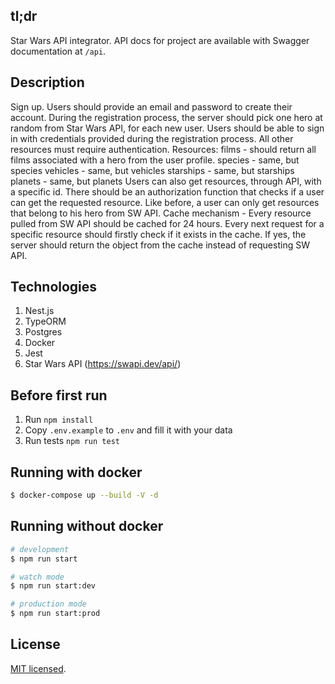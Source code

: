 ## tl;dr

Star Wars API integrator. API docs for project are available with Swagger documentation at `/api`.

## Description
Sign up. Users should provide an email and password to create their account. During the
registration process, the server should pick one hero at random from Star Wars API, for each
new user. Users should be able to sign in with credentials provided during the registration process. All
other resources must require authentication. Resources:
films - should return all films associated with a hero from the user profile.
species - same, but species
vehicles - same, but vehicles
starships - same, but starships
planets - same, but planets
Users can also get resources, through API, with a specific id. There should be an authorization
function that checks if a user can get the requested resource. Like before, a user can only get
resources that belong to his hero from SW API.
Cache mechanism - Every resource pulled from SW API should be cached for 24 hours. Every
next request for a specific resource should firstly check if it exists in the cache. If yes, the server
should return the object from the cache instead of requesting SW API.

## Technologies
1. Nest.js
2. TypeORM
3. Postgres
4. Docker
5. Jest
6. Star Wars API (https://swapi.dev/api/)

## Before first run

1. Run `npm install`
2. Copy `.env.example` to `.env` and fill it with your data
3. Run tests `npm run test`

## Running with docker

```bash
$ docker-compose up --build -V -d
```

## Running without docker

```bash
# development
$ npm run start

# watch mode
$ npm run start:dev

# production mode
$ npm run start:prod
```
## License

[MIT licensed](LICENSE).
